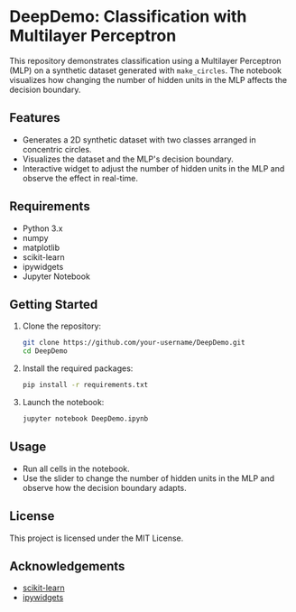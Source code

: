 # DeepDemo: Classification with Multilayer Perceptron

This repository demonstrates classification using a Multilayer Perceptron (MLP) on a synthetic dataset generated with `make_circles`. The notebook visualizes how changing the number of hidden units in the MLP affects the decision boundary.

## Features

- Generates a 2D synthetic dataset with two classes arranged in concentric circles.
- Visualizes the dataset and the MLP's decision boundary.
- Interactive widget to adjust the number of hidden units in the MLP and observe the effect in real-time.

## Requirements

- Python 3.x
- numpy
- matplotlib
- scikit-learn
- ipywidgets
- Jupyter Notebook

## Getting Started

1. Clone the repository:
    ```bash
    git clone https://github.com/your-username/DeepDemo.git
    cd DeepDemo
    ```

2. Install the required packages:
    ```bash
    pip install -r requirements.txt
    ```

3. Launch the notebook:
    ```bash
    jupyter notebook DeepDemo.ipynb
    ```

## Usage

- Run all cells in the notebook.
- Use the slider to change the number of hidden units in the MLP and observe how the decision boundary adapts.

## License

This project is licensed under the MIT License.

## Acknowledgements

- [scikit-learn](https://scikit-learn.org/)
- [ipywidgets](https://ipywidgets.readthedocs.io/)